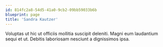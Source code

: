 ```yaml
---
id: 814fc2a8-54d5-41a0-9cb2-09bb59033b6b
blueprint: page
title: 'Sandra Kautzer'
---
```

Voluptas ut hic ut officiis mollitia suscipit deleniti. Magni eum laudantium sequi et ut. Debitis laboriosam nesciunt a dignissimos ipsa.